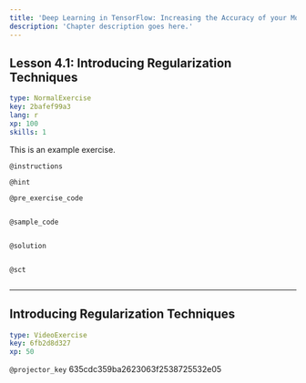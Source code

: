 ```yaml
---
title: 'Deep Learning in TensorFlow: Increasing the Accuracy of your Models'
description: 'Chapter description goes here.'
---
```


## Lesson 4.1: Introducing Regularization Techniques

```yaml
type: NormalExercise
key: 2bafef99a3
lang: r
xp: 100
skills: 1
```

This is an example exercise.

`@instructions`


`@hint`


`@pre_exercise_code`
```{r}

```

`@sample_code`
```{r}

```

`@solution`
```{r}

```

`@sct`
```{r}

```

---

## Introducing Regularization Techniques

```yaml
type: VideoExercise
key: 6fb2d8d327
xp: 50
```

`@projector_key`
635cdc359ba2623063f2538725532e05

